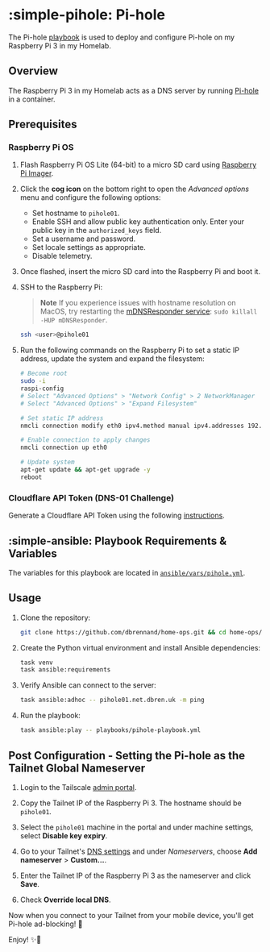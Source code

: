 # :simple-pihole: Pi-hole

The Pi-hole [playbook](https://github.com/dbrennand/home-ops/blob/dev/ansible/playbooks/pihole-playbook.yml) is used to deploy and configure Pi-hole on my Raspberry Pi 3 in my Homelab.

## Overview

The Raspberry Pi 3 in my Homelab acts as a DNS server by running [Pi-hole](https://pi-hole.net/) in a container.

## Prerequisites

### Raspberry Pi OS

1. Flash Raspberry Pi OS Lite (64-bit) to a micro SD card using [Raspberry Pi Imager](https://www.raspberrypi.com/software/).

2. Click the **cog icon** on the bottom right to open the *Advanced options* menu and configure the following options:

    - Set hostname to `pihole01`.
    - Enable SSH and allow public key authentication only. Enter your public key in the `authorized_keys` field.
    - Set a username and password.
    - Set locale settings as appropriate.
    - Disable telemetry.

3. Once flashed, insert the micro SD card into the Raspberry Pi and boot it.

4. SSH to the Raspberry Pi:

    > **Note**
    > If you experience issues with hostname resolution on MacOS, try restarting the [mDNSResponder service](https://stackoverflow.com/questions/20252294/ssh-could-not-resolve-hostname-hostname-nodename-nor-servname-provided-or-n): `sudo killall -HUP mDNSResponder`.

    ```bash
    ssh <user>@pihole01
    ```

5. Run the following commands on the Raspberry Pi to set a static IP address, update the system and expand the filesystem:

    ```bash
    # Become root
    sudo -i
    raspi-config
    # Select "Advanced Options" > "Network Config" > 2 NetworkManager
    # Select "Advanced Options" > "Expand Filesystem"

    # Set static IP address
    nmcli connection modify eth0 ipv4.method manual ipv4.addresses 192.168.0.2/24 ipv4.gateway 192.168.0.1 ipv4.dns 1.1.1.1,1.0.0.1 connection.autoconnect yes

    # Enable connection to apply changes
    nmcli connection up eth0

    # Update system
    apt-get update && apt-get upgrade -y
    reboot
    ```

### Cloudflare API Token (DNS-01 Challenge)

Generate a Cloudflare API Token using the following [instructions](https://github.com/dbrennand/ansible-role-caddy-docker#example---cloudflare-dns-01-challenge).

## :simple-ansible: Playbook Requirements & Variables

The variables for this playbook are located in [`ansible/vars/pihole.yml`](https://github.com/dbrennand/home-ops/blob/dev/ansible/vars/pihole.yml).

## Usage

1. Clone the repository:

    ```bash
    git clone https://github.com/dbrennand/home-ops.git && cd home-ops/ansible
    ```

2. Create the Python virtual environment and install Ansible dependencies:

    ```bash
    task venv
    task ansible:requirements
    ```

3. Verify Ansible can connect to the server:

    ```bash
    task ansible:adhoc -- pihole01.net.dbren.uk -m ping
    ```

4. Run the playbook:

    ```bash
    task ansible:play -- playbooks/pihole-playbook.yml
    ```

## Post Configuration - Setting the Pi-hole as the Tailnet Global Nameserver

1. Login to the Tailscale [admin portal](https://login.tailscale.com/admin/machines).

2. Copy the Tailnet IP of the Raspberry Pi 3. The hostname should be `pihole01`.

3. Select the `pihole01` machine in the portal and under machine settings, select **Disable key expiry**.

4. Go to your Tailnet's [DNS settings](https://login.tailscale.com/admin/dns) and under *Nameservers*, choose **Add nameserver** > **Custom...**.

5. Enter the Tailnet IP of the Raspberry Pi 3 as the nameserver and click **Save**.

6. Check **Override local DNS**.

Now when you connect to your Tailnet from your mobile device, you'll get Pi-hole ad-blocking! 🚀

Enjoy! ✨🚀
